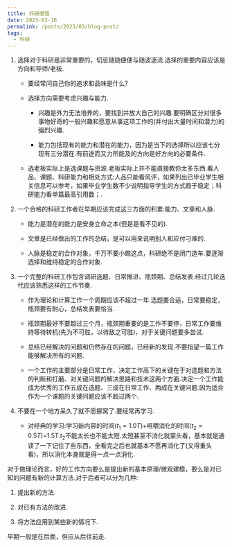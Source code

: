 ```yaml
---
title: 科研感悟
date: 2023-03-16
permalink: /posts/2023/03/blog-post/
tags:
  - 科研
---
```


1. 选择对于科研是非常重要的，切忌随随便便与随波逐流.选择的重要内容应该是方向和导师/老板.

   + 要经常问自己你的追求和品味是什么?

   + 选择方向需要考虑兴趣与能力.
   
     + 兴趣是外力无法培养的，要找到并放大自己的兴趣.要明确区分对很多事物好奇的一般兴趣和愿意从事这项工作的(并付出大量时间和潜力)的强烈兴趣.
     
     + 能力包括现有的能力和潜在的能力，因为是当下的选择所以应该七分现有三分潜在.有前途而又力所能及的方向是好方向的必要条件.
  
   + 选老板实际上是选课题与资源.老板实际上并不能直接教你太多东西.看人品、课题、科研能力和相处方式:人品只能看风评，如果列出已毕业学生相关信息可以参考，如果毕业学生数不少说明指导学生的方式趋于稳定；科研能力看单篇最高引用数；.


2. 一个合格的科研工作者在早期应该完成这三方面的积累:能力、文章和人脉.

   + 能力是潜在的能力是安身立命之本(但是是看不见的).
   
   + 文章是已经做出的工作的总结，是可以用来说明别人和应付刁难的.
   
   + 人脉是稳定的合作对象，千万不要小瞧这点，科研绝不是闭门造车.要逐渐选择和维持稳定的合作对象.

3. 一个完整的科研工作包含调研选题、日常推进、瓶颈期、总结发表.经过几轮迭代应该熟悉这样的工作节奏.

   + 作为理论和计算工作一个周期应该不超过一年.选题要合适，日常要稳定，瓶颈要有耐心，总结发表要恰当.
   
   + 瓶颈期最好不要超过三个月，瓶颈期重要的是工作不要停，日常工作要维持等待转机(先为不可胜，以待敌之可胜)，对于关键问题要多尝试.
   
   + 总结已经解决的问题和仍然存在的问题，已经新的发现.不要指望一篇工作能够解决所有的问题.
   
   + 一个工作的主要部分是日常工作，决定工作高下的关键在于对选题和方法的判断和打磨、对关键问题的解决思路和技术这两个方面.决定一个工作能成为优秀的工作五成在选题、三成在日常工作、两成在关键问题.因为适合作为一个课题的关键问题应该不超过两个.


4. 不要在一个地方呆久了就不愿挪窝了.要经常再学习.

   + 对经典的学习:学习新内容的时间($t_1=1.0T$)+咀嚼消化的时间($t_2=0.5T$)=1.5T.$t_2$不能太长也不能太短.太短甚至不消化就蒙头看，基本就是通读了一下记住了些东西，全看完之后也就基本不愿再消化了(又得重头看)，所以消化本身就是得一点一点消化.

对于做理论而言，好的工作方向要么是提出新的基本原理/微观建模，要么是对已知的问题有新的计算方法.对于后者可以分为几种:

1. 提出新的方法.

2. 对已有方法的改进.

3. 将方法应用到某些新的情况下.

早期一般是在后面，但应从后往前走.